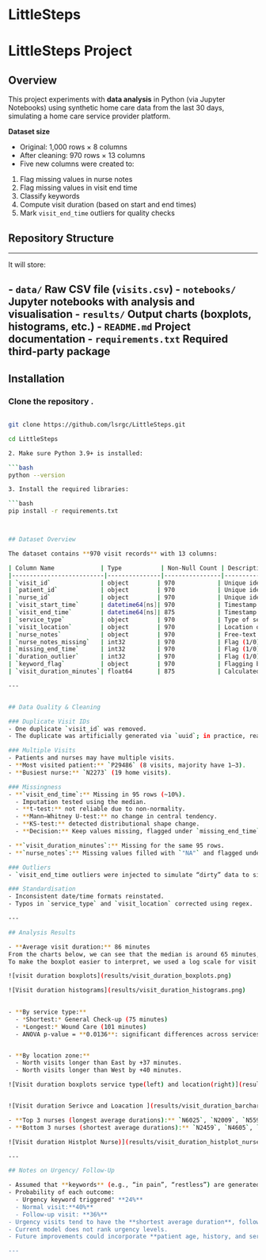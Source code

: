 # LittleSteps



# LittleSteps Project


## Overview

This project experiments with **data analysis** in Python (via Jupyter Notebooks) using synthetic home care data from the last 30 days, simulating a home care service provider platform.

**Dataset size**  

- Original: 1,000 rows × 8 columns  
- After cleaning: 970 rows × 13 columns
- Five new columns were created to:
1. Flag missing values in nurse notes
2. Flag missing values in visit end time
3. Classify keywords
4. Compute visit duration (based on start and end times)
5. Mark `visit_end_time` outliers for quality checks 


## Repository Structure 

---

It will store:

\- `data/` Raw CSV file (`visits.csv`)
\- `notebooks/` Jupyter notebooks with analysis and visualisation
\- `results/` Output charts (boxplots, histograms, etc.)
\- `README.md` Project documentation
\- `requirements.txt` Required third-party package
---

## Installation


### Clone the repository .  



```bash

git clone https://github.com/lsrgc/LittleSteps.git

cd LittleSteps

2. Make sure Python 3.9+ is installed:  

```bash
python --version

3. Install the required libraries:

```bash
pip install -r requirements.txt



## Dataset Overview

The dataset contains **970 visit records** with 13 columns:

| Column Name             | Type           | Non-Null Count | Description                                                                 |
|--------------------------|---------------|----------------|-----------------------------------------------------------------------------|
| `visit_id`              | object        | 970            | Unique identifier for each visit.                                           |
| `patient_id`            | object        | 970            | Unique identifier for each patient.                                         |
| `nurse_id`              | object        | 970            | Unique identifier for the attending nurse.                                  |
| `visit_start_time`      | datetime64[ns]| 970            | Timestamp when the visit started.                                           |
| `visit_end_time`        | datetime64[ns]| 875            | Timestamp when the visit ended (may be missing for some records).           |
| `service_type`          | object        | 970            | Type of service (e.g., Wound Care, General Check-up).                       |
| `visit_location`        | object        | 970            | Location of the visit (North, South, East, West).                           |
| `nurse_notes`           | object        | 970            | Free-text notes from the nurse (may contain errors, missing values, noise). |
| `nurse_notes_missing`   | int32         | 970            | Flag (1/0) indicating if nurse notes were missing.                          |
| `missing_end_time`      | int32         | 970            | Flag (1/0) indicating if `visit_end_time` was missing.                      |
| `duration_outlier`      | int32         | 970            | Flag (1/0) for unusually short (<10min) or long (>2hr) visits.               |
| `keyword_flag`          | object        | 970            | Flagging based on presence of certain keywords (urgent, follow-up, etc.).   |
| `visit_duration_minutes`| float64       | 875            | Calculated visit duration in minutes. Missing where `visit_end_time` is NaN.|

---


## Data Quality & Cleaning

### Duplicate Visit IDs
- One duplicate `visit_id` was removed.  
- The duplicate was artificially generated via `uuid`; in practice, real-world duplicate visit IDs would need further investigation.  

### Multiple Visits
- Patients and nurses may have multiple visits.  
- **Most visited patient:** `P29486` (8 visits, majority have 1–3).  
- **Busiest nurse:** `N2273` (19 home visits).  

### Missingness
- **`visit_end_time`:** Missing in 95 rows (~10%).  
  - Imputation tested using the median.  
  - **t-test:** not reliable due to non-normality.  
  - **Mann–Whitney U-test:** no change in central tendency.  
  - **KS-test:** detected distributional shape change.  
  - **Decision:** Keep values missing, flagged under `missing_end_time`.  

- **`visit_duration_minutes`:** Missing for the same 95 rows.  
- **`nurse_notes`:** Missing values filled with `"NA"` and flagged under `nurse_notes_missing`.  

### Outliers
- `visit_end_time outliers were injected to simulate “dirty” data to simulate realistic errors for testing.  

### Standardisation
- Inconsistent date/time formats reinstated.  
- Typos in `service_type` and `visit_location` corrected using regex.  

---

## Analysis Results

- **Average visit duration:** 86 minutes
From the charts below, we can see that the median is around 65 minutes, the mean (average) is close to 90 minutes, and the interquartile range (IQR) is approximately 40–95 minutes, where the majority of visits fall.
To make the boxplot easier to interpret, we used a log scale for visit duration; otherwise, the box would be heavily compressed due to extreme values.

![visit duration boxplots](results/visit_duration_boxplots.png)

![Visit duration histograms](results/visit_duration_histograms.png)

 
- **By service type:**  
  - *Shortest:* General Check-up (75 minutes)  
  - *Longest:* Wound Care (101 minutes)  
  - ANOVA p-value = **0.0136**: significant differences across services.  


- **By location zone:**  
  - North visits longer than East by +37 minutes.  
  - North visits longer than West by +40 minutes.  

![Visit duration boxplots service type(left) and location(right)](results/visit_duration_boxplots_service_type_or_location.png)


![Visit duration Serivce and Loacation ](results/visit_duration_barcharts_service_type_and_location.png)

- **Top 3 nurses (longest average durations):** `N6025`, `N2009`, `N5590`  
- **Bottom 3 nurses (shortest average durations):** `N2459`, `N4605`, `N4754`  

![Visit duration Histplot Nurse)](results/visit_duration_histplot_nurse.png)

---

## Notes on Urgency/ Follow-Up

- Assumed that **keywords** (e.g., “in pain”, “restless”) are generated from patient feedback.  
- Probability of each outcome:  
  - Urgency keyword triggered" **24%**  
  - Normal visit:**40%**  
  - Follow-up visit: **36%**  
- Urgency visits tend to have the **shortest average duration**, followed by follow-up visits.  
- Current model does not rank urgency levels.  
- Future improvements could incorporate **patient age, history, and service type** to refine urgency detection. 

---
